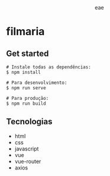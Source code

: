 <div align="center">
eae</div>

# filmaria

## Get started
```
# Instale todas as dependências:
$ npm install

# Para desenvolvimento:
$ npm run serve

# Para produção:
$ npm run build
```
## Tecnologias
* html
* css
* javascript
* vue
* vue-router
* axios